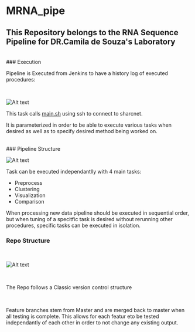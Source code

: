 # MRNA_pipe

## This Repository belongs to the RNA Sequence Pipeline for DR.Camila de Souza's Laboratory 

<br>
### Execution 
<br>

Pipeline is Executed from Jenkins to have a history log of executed procedures:

<br>

![Alt text](https://github.com/desouzalab/MRNA_pipe/blob/Master/docs/rna_jenkins.PNG "Title")

This task calls [main.sh](main.sh) using ssh to connect to sharcnet.

It is parameterized in order to be able to execute various tasks when desired as well as to specify desired method being worked on.

<br>
### Pipeline Structure 
<br>

![Alt text](https://github.com/desouzalab/MRNA_pipe/blob/Master/docs/Pipeline_Diagram.png "Title")

Task can be executed independantlly with 4 main tasks:

* Preprocess
* Clustering
* Visualization
* Comparison

When processing new data pipeline should be executed in sequential order, but when tuning of a specitfic task is desired without rerunning other procedures, specific tasks can be executed in isolation.
<br>
### Repo Structure

<br>

![Alt text](https://github.com/desouzalab/MRNA_pipe/blob/Master/docs/Repo_structure.png "Title")

<br>

The Repo follows a Classic version control structure 

<br>

Feature branches stem from Master and are merged back to master when all testing is complete.
This allows for each featur eto be tested independantly of each other in order to not change any existing output.

<br>


